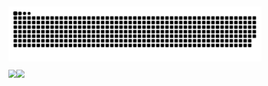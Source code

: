 <!--- snake -->
<div align="center">
  <img  src="https://github.com/1999AZZAR/1999AZZAR/blob/main/resources/img/grid-snake.svg"
       alt="snake" /></a>
</div>

<img align="" height='130px' src="https://github-readme-stats.vercel.app/api?username=HilmiStd&hide_title=true&show_icons=true&include_all_commits=true&line_height=21&bg_color=0,EC6C6C,FFD479,FFFC79,73FA79&theme=graywhite" /><img align="" height='130px' src="https://github-readme-stats.vercel.app/api/top-langs/?username=HilmiStd&hide_title=true&layout=compact&bg_color=0,73FA79,73FDFF,7A81FF&theme=graywhite" />
